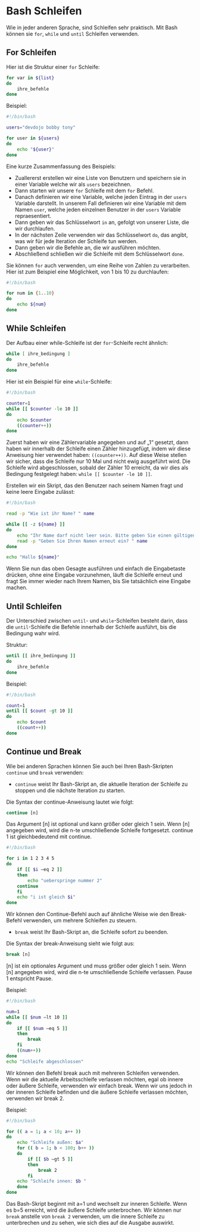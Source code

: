 # Bash Schleifen

Wie in jeder anderen Sprache, sind Schleifen sehr praktisch. Mit Bash können sie `for`, `while` und `until` Schleifen verwenden.

## For Schleifen

Hier ist die Struktur einer `for` Schleife:

```bash
for var in ${list}
do
    ihre_befehle
done
```

Beispiel:

```bash
#!/bin/bash

users="devdojo bobby tony"

for user in ${users}
do
    echo "${user}"
done
```

Eine kurze Zusammenfassung des Beispiels:

- Zuallererst erstellen wir eine Liste von Benutzern und speichern sie in einer Variable welche wir als `users` bezeichnen.
- Dann starten wir unsere `for` Schleife mit dem `for` Befehl.
- Danach definieren wir eine Variable, welche jeden Eintrag in der `users` Variable darstellt. In unserem Fall definieren wir eine Variable mit dem Namen `user`, welche jeden einzelnen Benutzer in der `users` Variable repraesentiert.
- Dann geben wir das Schlüsselwort `in` an, gefolgt von unserer Liste, die wir durchlaufen.
- In der nächsten Zeile verwenden wir das Schlüsselwort `do`, das angibt, was wir für jede Iteration der Schleife tun werden.
- Dann geben wir die Befehle an, die wir ausführen möchten.
- Abschließend schließen wir die Schleife mit dem Schlüsselwort `done`.

Sie können `for` auch verwenden, um eine Reihe von Zahlen zu verarbeiten. Hier ist zum Beispiel eine Möglichkeit, von 1 bis 10 zu durchlaufen:

```bash
#!/bin/bash

for num in {1..10}
do
    echo ${num}
done
```

## While Schleifen

Der Aufbau einer while-Schleife ist der `for`-Schleife recht ähnlich:

```bash
while [ ihre_bedingung ]
do
    ihre_befehle
done
```

Hier ist ein Beispiel für eine `while`-Schleife:

```bash
#!/bin/bash

counter=1
while [[ $counter -le 10 ]]
do
    echo $counter
    ((counter++))
done
```

Zuerst haben wir eine Zählervariable angegeben und auf „1“ gesetzt, dann haben wir innerhalb der Schleife einen Zähler hinzugefügt, indem wir diese Anweisung hier verwendet haben: `((counter++))`. Auf diese Weise stellen wir sicher, dass die Schleife nur 10 Mal und nicht ewig ausgeführt wird. Die Schleife wird abgeschlossen, sobald der Zähler 10 erreicht, da wir dies als Bedingung festgelegt haben: `while [[ $counter -le 10 ]]`.

Erstellen wir ein Skript, das den Benutzer nach seinem Namen fragt und keine leere Eingabe zulässt:

```bash
#!/bin/bash

read -p "Wie ist ihr Name? " name

while [[ -z ${name} ]]
do
    echo "Ihr Name darf nicht leer sein. Bitte geben Sie einen gültigen Namen ein!"
    read -p "Geben Sie Ihren Namen erneut ein? " name
done

echo "Hallo ${name}"
```

Wenn Sie nun das oben Gesagte ausführen und einfach die Eingabetaste drücken, ohne eine Eingabe vorzunehmen, läuft die Schleife erneut und fragt Sie immer wieder nach Ihrem Namen, bis Sie tatsächlich eine Eingabe machen.

## Until Schleifen

Der Unterschied zwischen `until`- und `while`-Schleifen besteht darin, dass die `until`-Schleife die Befehle innerhalb der Schleife ausführt, bis die Bedingung wahr wird.

Struktur:

```bash
until [[ ihre_bedingung ]]
do
    ihre_befehle
done
```

Beispiel:

```bash
#!/bin/bash

count=1
until [[ $count -gt 10 ]]
do
    echo $count
    ((count++))
done
```

## Continue und Break

Wie bei anderen Sprachen können Sie auch bei Ihren Bash-Skripten `continue` und `break` verwenden:

- `continue` weist Ihr Bash-Skript an, die aktuelle Iteration der Schleife zu stoppen und die nächste Iteration zu starten.

Die Syntax der continue-Anweisung lautet wie folgt:

```bash
continue [n]
```

Das Argument [n] ist optional und kann größer oder gleich 1 sein. Wenn [n] angegeben wird, wird die n-te umschließende Schleife fortgesetzt. continue 1 ist gleichbedeutend mit continue.

```bash
#!/bin/bash

for i in 1 2 3 4 5
do
    if [[ $i –eq 2 ]]
    then
        echo "ueberspringe nummer 2"
    continue
    fi
    echo "i ist gleich $i"
done
```

Wir können den Continue-Befehl auch auf ähnliche Weise wie den Break-Befehl verwenden, um mehrere Schleifen zu steuern.

- `break` weist Ihr Bash-Skript an, die Schleife sofort zu beenden.

Die Syntax der break-Anweisung sieht wie folgt aus:

```bash
break [n]
```

[n] ist ein optionales Argument und muss größer oder gleich 1 sein. Wenn [n] angegeben wird, wird die n-te umschließende Schleife verlassen. Pause 1 entspricht Pause.

Beispiel:

```bash
#!/bin/bash

num=1
while [[ $num –lt 10 ]]
do
    if [[ $num –eq 5 ]]
    then
        break
    fi
    ((num++))
done
echo "Schleife abgeschlossen"
```

Wir können den Befehl break auch mit mehreren Schleifen verwenden. Wenn wir die aktuelle Arbeitsschleife verlassen möchten, egal ob innere oder äußere Schleife, verwenden wir einfach break. Wenn wir uns jedoch in der inneren Schleife befinden und die äußere Schleife verlassen möchten, verwenden wir break 2.

Beispiel:

```bash
#!/bin/bash

for (( a = 1; a < 10; a++ ))
do
    echo "Schleife außen: $a"
    for (( b = 1; b < 100; b++ ))
    do
        if [[ $b –gt 5 ]]
        then
            break 2
        fi
    echo "Schleife innen: $b "
    done
done
```

Das Bash-Skript beginnt mit a=1 und wechselt zur inneren Schleife. Wenn es b=5 erreicht, wird die äußere Schleife unterbrochen.
Wir können nur `break` anstelle von `break 2` verwenden, um die innere Schleife zu unterbrechen und zu sehen, wie sich dies auf die Ausgabe auswirkt.
